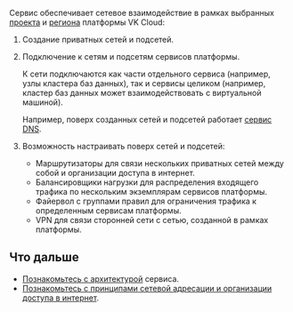 Сервис обеспечивает сетевое взаимодействие в рамках выбранных [проекта](../../../../base/account/concepts/projects) и [региона](../../../../base/account/concepts/regions) платформы VK Cloud:

1. Создание приватных сетей и подсетей.

2. Подключение к сетям и подсетям сервисов платформы.

   К сети подключаются как части отдельного сервиса (например, узлы кластера баз данных), так и сервисы целиком (например, кластер баз данных может взаимодействовать с виртуальной машиной).

   Например, поверх созданных сетей и подсетей работает [сервис DNS](../../../dns).

3. Возможность настраивать поверх сетей и подсетей:

   - Маршрутизаторы для связи нескольких приватных сетей между собой и организации доступа в интернет.
   - Балансировщики нагрузки для распределения входящего трафика по нескольким экземплярам сервисов платформы.
   - Файервол с группами правил для ограничения трафика к определенным сервисам платформы.
   - VPN для связи сторонней сети с сетью, созданной в рамках платформы.

## Что дальше

- [Познакомьтесь с архитектурой](../architecture) сервиса.
- [Познакомьтесь с принципами сетевой адресации и организации доступа в интернет](../ips-and-inet).
